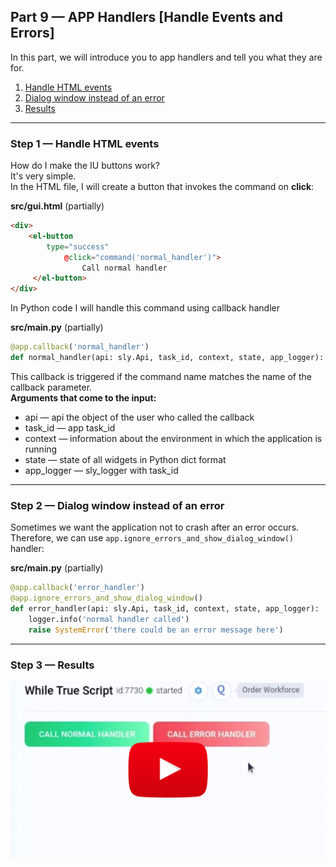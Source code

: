 
<div align="left" markdown>

## **Part 9 — APP Handlers [Handle Events and Errors]**  
</div>  

In this part, we will introduce you to app handlers and tell you what they are for.


1. <a href="#step-1--handle-html-events">Handle HTML events</a>
2. <a href="#step-2--dialog-window-instead-of-an-error">Dialog window instead of an error</a>
3. <a href="#step-3--results">Results</a>


---
### Step 1 — Handle HTML events

How do I make the IU buttons work?  
It's very simple.  
In the HTML file, I will create a button that invokes the command on **click**:

**src/gui.html** (partially)
```HTML
<div>
	<el-button
		type="success"
	    	@click="command('normal_handler')">
        		Call normal handler
	 </el-button>
</div>

```

In Python code I will handle this command using callback handler

**src/main.py** (partially)
```python
@app.callback('normal_handler')
def normal_handler(api: sly.Api, task_id, context, state, app_logger):
```

This callback is triggered if the command name matches the name of the callback parameter.  
**Arguments that come to the input:**
* api — api the object of the user who called the callback
* task_id — app task_id
* context — information about the environment in which the application is running
* state — state of all widgets in Python dict format
* app_logger — sly_logger with task_id

---
### Step 2 — Dialog window instead of an error

Sometimes we want the application not to crash  after an error occurs.  
Therefore, we can use `app.ignore_errors_and_show_dialog_window()`
handler:

**src/main.py** (partially)
```python
@app.callback('error_handler')
@app.ignore_errors_and_show_dialog_window()
def error_handler(api: sly.Api, task_id, context, state, app_logger):
    logger.info('normal handler called')
    raise SystemError('there could be an error message here')


```

---
### Step 3 — Results

<a data-key="sly-embeded-video-link" href="https://youtu.be/U2XtONhiZaw" data-video-code="U2XtONhiZaw">
    <img src="https://github.com/supervisely-ecosystem/how-to-create-app/blob/master/chapter-03-ui/part-09-app-handlers/media/video-preview.png" alt="SLY_EMBEDED_VIDEO_LINK"  style="max-width:100%;">
</a>
